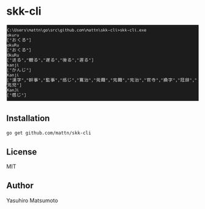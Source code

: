 # skk-cli

![](https://raw.githubusercontent.com/mattn/skk-cli/main/misc/screenshot.png)

## Installation

```
go get github.com/mattn/skk-cli
```

## License

MIT

## Author

Yasuhiro Matsumoto

